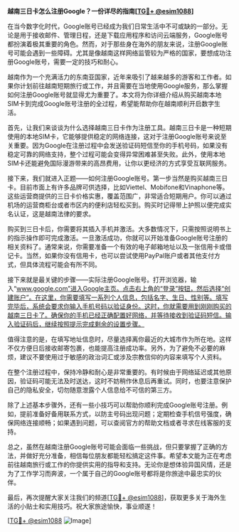 **越南三日卡怎么注册Google？一份详尽的指南[[TG💪+ @esim1088](https://t.me/s/esim1088)]**

在当今数字化时代，Google账号已经成为我们日常生活中不可或缺的一部分。无论是用于接收邮件、管理日程，还是下载应用程序和访问云端服务，Google账号都扮演着极其重要的角色。然而，对于那些身在海外的朋友来说，注册Google账号可能会遇到一些障碍。尤其是像越南这样网络监管较为严格的国家，要想成功注册Google账号，需要一定的技巧和耐心。

越南作为一个充满活力的东南亚国家，近年来吸引了越来越多的游客和工作者。如果你计划前往越南短期旅行或工作，并且需要在当地使用Google服务，那么掌握如何注册Google账号就显得尤为重要了。本文将为你详细介绍从购买越南本地SIM卡到完成Google账号注册的全过程，希望能帮助你在越南顺利开启数字生活。

首先，让我们来谈谈为什么选择越南三日卡作为注册工具。越南三日卡是一种短期使用的本地SIM卡，它能够提供稳定的网络连接，这对于注册Google账号来说至关重要。因为Google在注册过程中会发送验证码短信至你的手机号码，如果没有稳定可靠的网络支持，整个过程可能会变得异常困难甚至失败。此外，使用本地SIM卡还能避免国际漫游带来的高昂费用，让你以更经济的方式享受互联网服务。

接下来，我们就进入正题——如何注册Google账号。第一步当然是购买越南三日卡。目前市面上有许多品牌可供选择，比如Viettel、Mobifone和Vinaphone等。这些运营商提供的三日卡价格实惠，覆盖范围广，非常适合短期用户。你可以通过机场的运营商柜台或者市区内的便利店轻松买到。购买时记得带上护照以便完成实名认证，这是越南法律的要求。

购买到三日卡后，你需要将其插入手机并激活。大多数情况下，只需按照说明书上的指示操作即可完成激活。一旦激活成功，你就可以开始准备Google账号注册的相关资料了。通常来说，你需要准备一个有效的电子邮箱地址以及一张信用卡或借记卡。当然，如果你没有信用卡，也可以尝试使用PayPal账户或者其他支付方式，但具体流程可能会有所不同。

接下来就是最关键的步骤——实际注册Google账号。打开浏览器，输入“www.google.com”进入Google主页。点击右上角的“登录”按钮，然后选择“创建账户”。在这里，你需要填写一系列个人信息，包括名字、生日、性别等。填写完毕后，系统会要求你输入手机号码以验证身份。这时，你就需要用到刚刚购买的越南三日卡了。确保你的手机已经正确配置好网络，并等待接收到验证码短信。输入验证码后，继续按照提示完成剩余的设置步骤。

值得注意的是，在填写地址信息时，尽量选择离你最近的大城市作为所在地。这样不仅方便日后接收邮寄包裹，也能提高注册成功率。另外，为了避免不必要的麻烦，建议不要使用过于敏感的政治词汇或涉及宗教信仰的内容来填写个人资料。

在整个注册过程中，保持冷静和耐心是非常重要的。有时候由于网络延迟或其他原因，验证码可能无法及时送达，这时不妨稍作休息后再重试。同时，也要注意保护自己的隐私安全，切勿随意泄露个人信息给不可信的第三方。

除了上述基本步骤外，还有一些小技巧可以帮助你顺利完成Google账号注册。例如，提前准备好备用联系方式，以防主号码出现问题；定期检查手机信号强度，确保网络连接顺畅；如果遇到问题，可以查阅官方的帮助文档或者寻求在线客服的支持。

总之，虽然在越南注册Google账号可能会面临一些挑战，但只要掌握了正确的方法，并做好充分准备，相信每位朋友都能轻松搞定这件事。希望本文能为正在考虑前往越南旅行或工作的你提供实用的指导和支持。无论你是想体验异国风情，还是为了工作学习而奔波，一个属于自己的Google账号都将是你旅途中最忠实的伙伴。

最后，再次提醒大家关注我们的频道[[TG💪+ @esim1088](https://t.me/s/esim1088)]，获取更多关于海外生活的小贴士和实用技巧。祝大家旅途愉快，事业顺遂！ 

[[TG💪+ @esim1088](https://t.me/s/esim1088) ![Image](https://i.postimg.cc/4NQfJmqS/Snipaste-2025-05-13-00-14-12.png)]